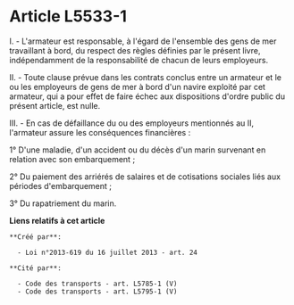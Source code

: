 # Article L5533-1

I. - L'armateur est responsable, à l'égard de l'ensemble des gens de mer travaillant à bord, du respect des règles définies
par le présent livre, indépendamment de la responsabilité de chacun de leurs employeurs. 

II. - Toute clause prévue dans les contrats conclus entre un armateur et le ou les employeurs de gens de mer à bord d'un
navire exploité par cet armateur, qui a pour effet de faire échec aux dispositions d'ordre public du présent article, est
nulle. 

III. - En cas de défaillance du ou des employeurs mentionnés au II, l'armateur assure les conséquences financières : 

1° D'une maladie, d'un accident ou du décès d'un marin survenant en relation avec son embarquement ; 

2° Du paiement des arriérés de salaires et de cotisations sociales liés aux périodes d'embarquement ; 

3° Du rapatriement du marin.

**Liens relatifs à cet article**

	**Créé par**:

	  - Loi n°2013-619 du 16 juillet 2013 - art. 24

	**Cité par**:

	  - Code des transports - art. L5785-1 (V)
	  - Code des transports - art. L5795-1 (V)
